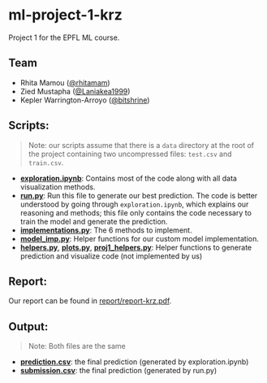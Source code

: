 # ml-project-1-krz

Project 1 for the EPFL ML course.

## Team
- Rhita Mamou ([@rhitamam](https://github.com/rhitamam))
- Zied Mustapha ([@Laniakea1999](https://github.com/Laniakea1999))
- Kepler Warrington-Arroyo ([@bitshrine](https://github.com/bitshrine))

## Scripts:

> Note: our scripts assume that there is a `data` directory at the root of the project containing two uncompressed files: `test.csv` and `train.csv`.

- [**exploration.ipynb**](scripts/exploration.ipynb): Contains most of the code along with all data visualization methods.
- [**run.py**](scripts/run.py): Run this file to generate our best prediction. The code is better understood by going through `exploration.ipynb`, which
explains our reasoning and methods; this file only contains the code necessary to train the model and generate the prediction.
- [**implementations.py**](scripts/implementations.py): The 6 methods to implement.
- [**model_imp.py**](scripts/model_imp.py): Helper functions for our custom model implementation.
- [**helpers.py**](scripts/helpers.py), [**plots.py**](scripts/plots.py), [**proj1_helpers.py**](scripts/proj1_helpers.py): Helper functions to generate prediction and visualize code (not implemented by us)

## Report:
Our report can be found in [report/report-krz.pdf](report/report-krz.pdf).

## Output:

> Note: Both files are the same
> 
- [**prediction.csv**](output/prediction): the final prediction (generated by exploration.ipynb)
- [**submission.csv**](output/prediction): the final prediction (generated by run.py)






